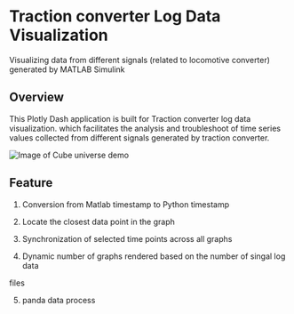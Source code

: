 # **Traction converter Log Data Visualization**
 Visualizing data from different signals (related to locomotive converter) generated by MATLAB Simulink
## Overview

 This Plotly Dash application is built for Traction converter log data visualization. 
 which facilitates the analysis and troubleshoot of time series values collected 
 from different signals generated by traction converter. 
 
![Image of Cube universe demo](screenshots/Demo.gif)
## Feature

1. Conversion from Matlab timestamp to Python timestamp

2. Locate the closest data point in the graph 

3. Synchronization of selected time points across all graphs 

4. Dynamic number of graphs rendered based on the number of singal log data

files 

5. panda data process

